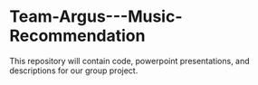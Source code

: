 # Team-Argus---Music-Recommendation
This repository will contain code, powerpoint presentations, and descriptions for our group project. 
